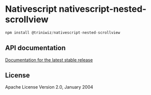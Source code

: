 # Nativescript nativescript-nested-scrollview

```javascript
npm install @triniwiz/nativescript-nested-scrollview
```

## API documentation

[Documentation for the latest stable release](https://triniwiz.github.io/nativescript-plugins/api-reference/nested-scrollview.html)


## License

Apache License Version 2.0, January 2004
